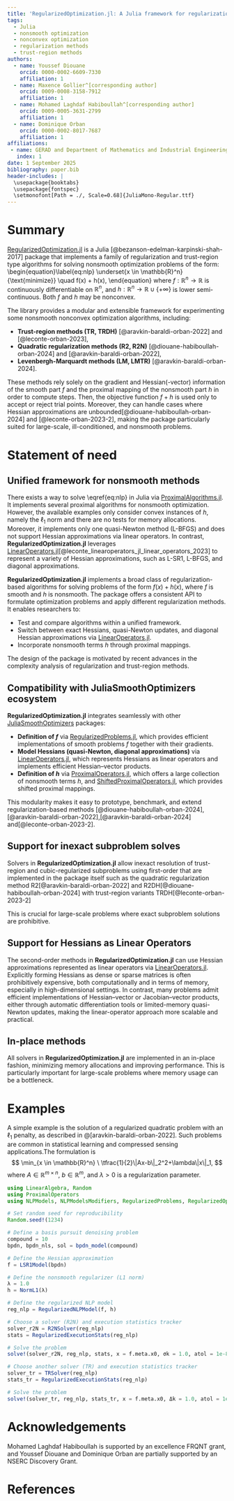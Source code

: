 ```yaml
---
title: 'RegularizedOptimization.jl: A Julia framework for regularization-based nonlinear optimization'
tags:
  - Julia
  - nonsmooth optimization
  - nonconvex optimization
  - regularization methods
  - trust-region methods
authors:
  - name: Youssef Diouane
    orcid: 0000-0002-6609-7330
    affiliation: 1
  - name: Maxence Gollier^[corresponding author]
    orcid: 0009-0008-3158-7912
    affiliation: 1
  - name: Mohamed Laghdaf Habiboullah^[corresponding author]
    orcid: 0009-0005-3631-2799
    affiliation: 1
  - name: Dominique Orban
    orcid: 0000-0002-8017-7687
    affiliation: 1
affiliations:
 - name: GERAD and Department of Mathematics and Industrial Engineering, Polytechnique Montréal, QC, Canada
   index: 1
date: 1 September 2025
bibliography: paper.bib
header-includes: |
  \usepackage{booktabs}
  \usepackage{fontspec}
  \setmonofont[Path = ./, Scale=0.68]{JuliaMono-Regular.ttf}
---
```


# Summary

[RegularizedOptimization.jl](https://github.com/JuliaSmoothOptimizers/RegularizedOptimization.jl) is a Julia [@bezanson-edelman-karpinski-shah-2017] package that implements a family of regularization and trust-region type algorithms for solving nonsmooth optimization problems of the form:
\begin{equation}\label{eq:nlp}
    \underset{x \in \mathbb{R}^n}{\text{minimize}} \quad f(x) + h(x),
\end{equation}
where $f: \mathbb{R}^n \to \mathbb{R}$ is continuously differentiable on $\mathbb{R}^n$, and $h: \mathbb{R}^n \to \mathbb{R} \cup \{+\infty\}$ is lower semi-continuous.
Both $f$ and $h$ may be nonconvex.

The library provides a modular and extensible framework for experimenting some nonsmooth nonconvex optimization algorithms, including:

- **Trust-region methods (TR, TRDH)** [@aravkin-baraldi-orban-2022] and [@leconte-orban-2023],
- **Quadratic regularization methods (R2, R2N)** [@diouane-habiboullah-orban-2024] and [@aravkin-baraldi-orban-2022],
- **Levenbergh-Marquardt methods (LM, LMTR)** [@aravkin-baraldi-orban-2024].

These methods rely solely on the gradient and Hessian(-vector) information of the smooth part $f$ and the proximal mapping of the nonsmooth part $h$ in order to compute steps.
Then, the objective function $f + h$ is used only to accept or reject trial points.
Moreover, they can handle cases where Hessian approximations are unbounded[@diouane-habiboullah-orban-2024] and [@leconte-orban-2023-2], making the package particularly suited for large-scale, ill-conditioned, and nonsmooth problems.

# Statement of need

## Unified framework for nonsmooth methods

There exists a way to solve \eqref{eq:nlp} in Julia via [ProximalAlgorithms.jl](https://github.com/JuliaFirstOrder/ProximalAlgorithms.jl).
It implements several proximal algorithms for nonsmooth optimization.
However, the available examples only consider convex instances of $h$, namely the $\ell_1$ norm and there are no tests for memory allocations.
Moreover, it implements only one quasi-Newton method (L-BFGS) and does not support Hessian approximations via linear operators.
In contrast, **RegularizedOptimization.jl** leverages [LinearOperators.jl](https://github.com/JuliaSmoothOptimizers/LinearOperators.jl)[@leconte_linearoperators_jl_linear_operators_2023] to represent a variety of Hessian approximations, such as L-SR1, L-BFGS, and diagonal approximations.

**RegularizedOptimization.jl** implements a broad class of regularization-based algorithms for solving problems of the form $f(x) + h(x)$, where $f$ is smooth and $h$ is nonsmooth.
The package offers a consistent API to formulate optimization problems and apply different regularization methods.
It enables researchers to:

- Test and compare algorithms within a unified framework.
- Switch between exact Hessians, quasi-Newton updates, and diagonal Hessian approximations via [LinearOperators.jl](https://github.com/JuliaSmoothOptimizers/LinearOperators.jl).
- Incorporate nonsmooth terms $h$ through proximal mappings.

The design of the package is motivated by recent advances in the complexity analysis of regularization and trust-region methods.

## Compatibility with JuliaSmoothOptimizers ecosystem

**RegularizedOptimization.jl** integrates seamlessly with other [JuliaSmoothOptimizers](https://github.com/JuliaSmoothOptimizers) packages:

- **Definition of $f$** via [RegularizedProblems.jl](https://github.com/JuliaSmoothOptimizers/RegularizedProblems.jl), which provides efficient implementations of smooth problems $f$ together with their gradients.
- **Model Hessians (quasi-Newton, diagonal approximations)** via [LinearOperators.jl](https://github.com/JuliaSmoothOptimizers/LinearOperators.jl), which represents Hessians as linear operators and implements efficient Hessian–vector products.
- **Definition of $h$** via [ProximalOperators.jl](https://github.com/JuliaSmoothOptimizers/ProximalOperators.jl), which offers a large collection of nonsmooth terms $h$, and [ShiftedProximalOperators.jl](https://github.com/JuliaSmoothOptimizers/ShiftedProximalOperators.jl), which provides shifted proximal mappings.

This modularity makes it easy to prototype, benchmark, and extend regularization-based methods [@diouane-habiboullah-orban-2024],[@aravkin-baraldi-orban-2022],[@aravkin-baraldi-orban-2024] and[@leconte-orban-2023-2].

## Support for inexact subproblem solves

Solvers in **RegularizedOptimization.jl** allow inexact resolution of trust-region and cubic-regularized subproblems using first-order that are implemented in the package itself such as the quadratic regularization method R2[@aravkin-baraldi-orban-2022] and R2DH[@diouane-habiboullah-orban-2024] with trust-region variants TRDH[@leconte-orban-2023-2]

This is crucial for large-scale problems where exact subproblem solutions are prohibitive.

## Support for Hessians as Linear Operators

The second-order methods in **RegularizedOptimization.jl** can use Hessian approximations represented as linear operators via [LinearOperators.jl](https://github.com/JuliaSmoothOptimizers/LinearOperators.jl).
Explicitly forming Hessians as dense or sparse matrices is often prohibitively expensive, both computationally and in terms of memory, especially in high-dimensional settings.
In contrast, many problems admit efficient implementations of Hessian–vector or Jacobian–vector products, either through automatic differentiation tools or limited-memory quasi-Newton updates, making the linear-operator approach more scalable and practical.

## In-place methods

All solvers in **RegularizedOptimization.jl** are implemented in an in-place fashion, minimizing memory allocations and improving performance.
This is particularly important for large-scale problems where memory usage can be a bottleneck.

# Examples

A simple example is the solution of a regularized quadratic problem with an $\ell_1$ penalty, as described in @[aravkin-baraldi-orban-2022].
Such problems are common in statistical learning and compressed sensing applications.The formulation is
$$
  \min_{x \in \mathbb{R}^n} \ \tfrac{1}{2}\|Ax-b\|_2^2+\lambda\|x\|_1,
$$
where $A \in \mathbb{R}^{m \times n}$, $b \in \mathbb{R}^m$, and $\lambda>0$ is a regularization parameter.

```julia
using LinearAlgebra, Random
using ProximalOperators
using NLPModels, NLPModelsModifiers, RegularizedProblems, RegularizedOptimization, SolverCore

# Set random seed for reproducibility
Random.seed!(1234)   

# Define a basis pursuit denoising problem
compound = 10
bpdn, bpdn_nls, sol = bpdn_model(compound)

# Define the Hessian approximation
f = LSR1Model(bpdn)

# Define the nonsmooth regularizer (L1 norm) 
λ = 1.0
h = NormL1(λ)

# Define the regularized NLP model
reg_nlp = RegularizedNLPModel(f, h)

# Choose a solver (R2N) and execution statistics tracker
solver_r2N = R2NSolver(reg_nlp)
stats = RegularizedExecutionStats(reg_nlp)

# Solve the problem 
solve!(solver_r2N, reg_nlp, stats, x = f.meta.x0, σk = 1.0, atol = 1e-8, rtol = 1e-8, verbose = 1)

# Choose another solver (TR) and execution statistics tracker
solver_tr = TRSolver(reg_nlp)
stats_tr = RegularizedExecutionStats(reg_nlp)

# Solve the problem
solve!(solver_tr, reg_nlp, stats_tr, x = f.meta.x0, Δk = 1.0, atol = 1e-8, rtol = 1e-8, verbose = 1)
```

# Acknowledgements

Mohamed Laghdaf Habiboullah is supported by an excellence FRQNT grant,
and Youssef Diouane and Dominique Orban are partially supported by an NSERC Discovery Grant.

# References
